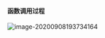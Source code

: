 #### 函数调用过程

![image-20200908193734164](C:\Users\lenovo\AppData\Roaming\Typora\typora-user-images\image-20200908193734164.png)